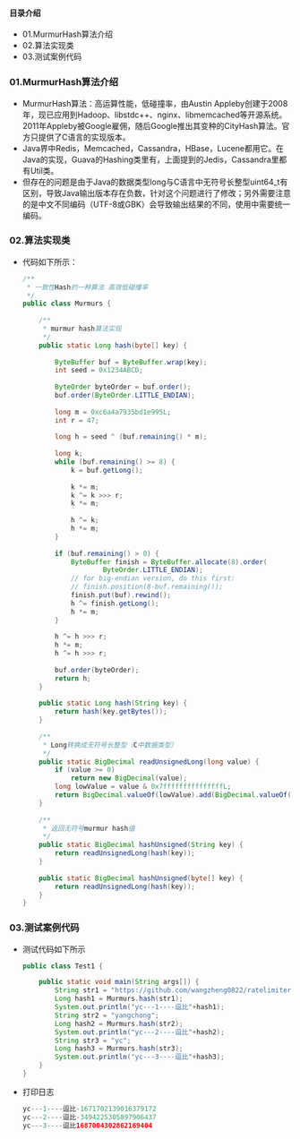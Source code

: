 #### 目录介绍
- 01.MurmurHash算法介绍
- 02.算法实现类
- 03.测试案例代码





### 01.MurmurHash算法介绍
- MurmurHash算法：高运算性能，低碰撞率，由Austin Appleby创建于2008年，现已应用到Hadoop、libstdc++、nginx、libmemcached等开源系统。2011年Appleby被Google雇佣，随后Google推出其变种的CityHash算法。官方只提供了C语言的实现版本。
- Java界中Redis，Memcached，Cassandra，HBase，Lucene都用它。在Java的实现，Guava的Hashing类里有，上面提到的Jedis，Cassandra里都有Util类。
- 但存在的问题是由于Java的数据类型long与C语言中无符号长整型uint64_t有区别，导致Java输出版本存在负数，针对这个问题进行了修改；另外需要注意的是中文不同编码（UTF-8或GBK）会导致输出结果的不同，使用中需要统一编码。



### 02.算法实现类
- 代码如下所示：
    ```java
    /**
     * 一致性Hash的一种算法 高效低碰撞率
     */
    public class Murmurs {
     
        /**
         * murmur hash算法实现
         */
        public static Long hash(byte[] key) {
     
            ByteBuffer buf = ByteBuffer.wrap(key);
            int seed = 0x1234ABCD;
     
            ByteOrder byteOrder = buf.order();
            buf.order(ByteOrder.LITTLE_ENDIAN);
     
            long m = 0xc6a4a7935bd1e995L;
            int r = 47;
     
            long h = seed ^ (buf.remaining() * m);
     
            long k;
            while (buf.remaining() >= 8) {
                k = buf.getLong();
     
                k *= m;
                k ^= k >>> r;
                k *= m;
     
                h ^= k;
                h *= m;
            }
     
            if (buf.remaining() > 0) {
                ByteBuffer finish = ByteBuffer.allocate(8).order(
                        ByteOrder.LITTLE_ENDIAN);
                // for big-endian version, do this first:
                // finish.position(8-buf.remaining());
                finish.put(buf).rewind();
                h ^= finish.getLong();
                h *= m;
            }
     
            h ^= h >>> r;
            h *= m;
            h ^= h >>> r;
     
            buf.order(byteOrder);
            return h;
        }
     
        public static Long hash(String key) {
            return hash(key.getBytes());
        }
     
        /**
         * Long转换成无符号长整型（C中数据类型）
         */
        public static BigDecimal readUnsignedLong(long value) {
            if (value >= 0)
                return new BigDecimal(value);
            long lowValue = value & 0x7fffffffffffffffL;
            return BigDecimal.valueOf(lowValue).add(BigDecimal.valueOf(Long.MAX_VALUE)).add(BigDecimal.valueOf(1));
        }
     
        /**
         * 返回无符号murmur hash值
         */
        public static BigDecimal hashUnsigned(String key) {
            return readUnsignedLong(hash(key));
        }
        
        public static BigDecimal hashUnsigned(byte[] key) {
            return readUnsignedLong(hash(key));
        }
    }
    ```


### 03.测试案例代码
- 测试代码如下所示
    ```java
    public class Test1 {
    
    	public static void main(String args[]) {
    		String str1 = "https://github.com/wangzheng0822/ratelimiter4j";
    		Long hash1 = Murmurs.hash(str1);
    		System.out.println("yc---1----逗比"+hash1);
    		String str2 = "yangchong";
    		Long hash2 = Murmurs.hash(str2);
    		System.out.println("yc---2----逗比"+hash2);
    		String str3 = "yc";
    		Long hash3 = Murmurs.hash(str3);
    		System.out.println("yc---3----逗比"+hash3);
    	}
    }
    ```
- 打印日志
    ```java
    yc---1----逗比-1671702139016379172
    yc---2----逗比-3494225305897906437
    yc---3----逗比1687004302862169404
    ```



